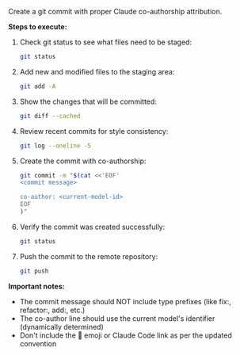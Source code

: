 Create a git commit with proper Claude co-authorship attribution.

**Steps to execute:**

1. Check git status to see what files need to be staged:
   ```bash
   git status
   ```

2. Add new and modified files to the staging area:
   ```bash
   git add -A
   ```

3. Show the changes that will be committed:
   ```bash
   git diff --cached
   ```

4. Review recent commits for style consistency:
   ```bash
   git log --oneline -5
   ```

5. Create the commit with co-authorship:
   ```bash
   git commit -m "$(cat <<'EOF'
   <commit message>

   co-author: <current-model-id>
   EOF
   )"
   ```

6. Verify the commit was created successfully:
   ```bash
   git status
   ```

7. Push the commit to the remote repository:
   ```bash
   git push
   ```

**Important notes:**
- The commit message should NOT include type prefixes (like fix:, refactor:, add:, etc.)
- The co-author line should use the current model's identifier (dynamically determined)
- Don't include the 🤖 emoji or Claude Code link as per the updated convention
